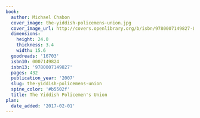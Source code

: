 ```yaml
---
book:
  author: Michael Chabon
  cover_image: the-yiddish-policemens-union.jpg
  cover_image_url: http://covers.openlibrary.org/b/isbn/9780007149827-L.jpg
  dimensions:
    height: 24.0
    thickness: 3.4
    width: 15.6
  goodreads: '16703'
  isbn10: 0007149824
  isbn13: '9780007149827'
  pages: 432
  publication_year: '2007'
  slug: the-yiddish-policemens-union
  spine_color: '#b5502f'
  title: The Yiddish Policemen's Union
plan:
  date_added: '2017-02-01'
---
```

